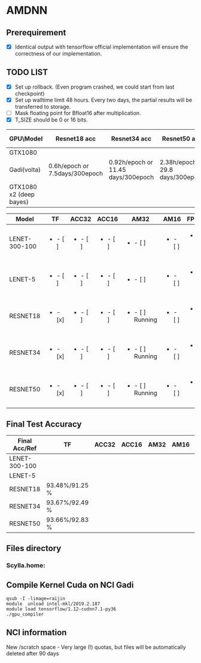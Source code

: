 # AMDNN
## Prerequirement
- [x] Identical output with tensorflow official implementation will ensure the correctness of our implementation.
## TODO LIST
- [x] Set up rollback. (Even program crashed, we could start from last checkpoint)
- [x] Set up walltime limit 48 hours. Every two days, the partial results will be transferred to storage.
- [ ] Mask floating point for Bfloat16 after multiplication.
- [x] T_SIZE should be 0 or 16 bits.

GPU\Model | Resnet18 acc | Resnet34 acc | Resnet50 acc | Resnet18 am | Resnet34 am | Resnet50 am
------------ | ------------- | ------------- | ------------- | ------------- | ------------- | -------------
GTX1080|||
Gadi(volta)|0.6h/epoch or 7.5days/300epoch|0.92h/epoch or 11.45 days/300epoch|2.38h/epoch or 29.8 days/300epoch|0.73h/epoch or 9.15days/300epoch||
GTX1080 x2 (deep bayes)|||

Model | TF | ACC32 | ACC16 | AM32 | AM16 | FP16
------------ | ------------- | ------------- | ------------- | ------------- | ------------- | -------------
LENET-300-100 |<ul><li>- [ ] </li>|<ul><li>- [ ] </li>|<ul><li>- [ ] </li>|<ul><li>- [ ] </li>|<ul><li>- [ ] </li>|<ul><li>- [ ] </li>
LENET-5 |<ul><li>- [ ] </li>|<ul><li>- [ ] </li>|<ul><li>- [ ] </li>|<ul><li>- [ ] </li>|<ul><li>- [ ] </li>|<ul><li>- [ ] </li>
RESNET18 |<ul><li>- [x] </li>|<ul><li>- [ ] </li>|<ul><li>- [ ] </li>|<ul><li>- [ ] Running</li>|<ul><li>- [ ] </li>|<ul><li>- [ ] </li>
RESNET34 |<ul><li>- [x] </li> |<ul><li>- [ ] </li>|<ul><li>- [ ] </li>|<ul><li>- [ ] Running</li>|<ul><li>- [ ] </li>|<ul><li>- [ ] </li>
RESNET50 |<ul><li>- [x] </li>|<ul><li>- [ ] </li>|<ul><li>- [ ] </li>| <ul><li>- [ ] Running</li>|<ul><li>- [ ] </li>|<ul><li>- [ ] </li>

## Final Test Accuracy

Final Acc/Ref | TF | ACC32 | ACC16 | AM32 | AM16 | FP16
------------ | ------------- | ------------- | ------------- | ------------- | ------------- | -------------
LENET-300-100 ||||||
LENET-5 ||||||
RESNET18 |93.48%/91.25 %|||||
RESNET34 |93.67%/92.49 %|||||
RESNET50 |93.66%/92.83 %|||||

## Files directory
### Scylla.home:
## Compile Kernel Cuda on NCI Gadi
```
qsub -I -limage=raijin
module  unload intel-mkl/2019.2.187
module load tensorflow/1.12-cudnn7.1-py36
./gpu_compiler
```
## NCI information
New /scratch space - Very large (!) quotas, but files will be automatically deleted after 90 days
